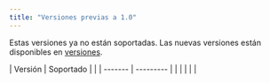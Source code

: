```yaml
---
title: "Versiones previas a 1.0"
---
```


Estas versiones ya no están soportadas. Las nuevas versiones están disponibles en [versiones](versions.md).

| Versión | Soportado |  |
| ------- | --------- |  |
|         |           |  |
